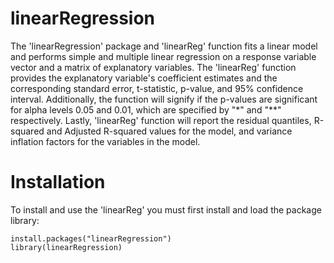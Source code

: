 # linearRegression

The 'linearRegression' package and 'linearReg' function fits a linear model and 
performs simple and multiple linear regression on a response variable vector and 
a matrix of explanatory variables. The 'linearReg' function provides the 
explanatory variable's coefficient estimates and the corresponding standard 
error, t-statistic, p-value, and 95% confidence interval. Additionally, the 
function will signify if the p-values are significant for alpha levels 0.05 and
0.01, which are specified by "*" and "**" respectively. Lastly, 'linearReg' 
function will report the residual quantiles, R-squared and Adjusted R-squared
values for the model, and variance inflation factors for the variables in the 
model.

# Installation

To install and use the 'linearReg' you must first install and load the package 
library:

```{r}
install.packages("linearRegression")
library(linearRegression)
```
